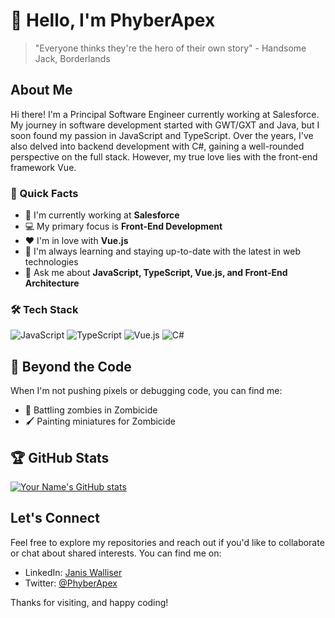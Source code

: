 # 👋 Hello, I'm PhyberApex

> "Everyone thinks they're the hero of their own story" - Handsome Jack, Borderlands

## About Me

Hi there! I'm a Principal Software Engineer currently working at Salesforce. My journey in software development started with GWT/GXT and Java, but I soon found my passion in JavaScript and TypeScript. Over the years, I've also delved into backend development with C#, gaining a well-rounded perspective on the full stack. However, my true love lies with the front-end framework Vue.

### 🚀 Quick Facts

- 🔭 I'm currently working at **Salesforce**
- 💻 My primary focus is **Front-End Development**
- ❤️ I'm in love with **Vue.js**
- 🌱 I'm always learning and staying up-to-date with the latest in web technologies
- 💬 Ask me about **JavaScript, TypeScript, Vue.js, and Front-End Architecture**

### 🛠 Tech Stack

![JavaScript](https://img.shields.io/badge/-JavaScript-F7DF1E?style=flat-square&logo=javascript&logoColor=black)
![TypeScript](https://img.shields.io/badge/-TypeScript-3178C6?style=flat-square&logo=typescript&logoColor=white)
![Vue.js](https://img.shields.io/badge/-Vue.js-4FC08D?style=flat-square&logo=vue.js&logoColor=white)
![C#](https://img.shields.io/badge/-C%23-239120?style=flat-square&logo=c-sharp&logoColor=white)

## 🎨 Beyond the Code

When I'm not pushing pixels or debugging code, you can find me:

- 🎲 Battling zombies in Zombicide
- 🖌️ Painting miniatures for Zombicide

## 🏆 GitHub Stats

[![Your Name's GitHub stats](https://github-readme-stats.vercel.app/api?username=phyberapex&show_icons=true&theme=vue)](https://github.com/anuraghazra/github-readme-stats)

## Let's Connect

Feel free to explore my repositories and reach out if you'd like to collaborate or chat about shared interests. You can find me on:

- LinkedIn: [Janis Walliser](https://www.linkedin.com/in/janis-walliser-41687278/)
- Twitter: [@PhyberApex](https://x.com/PhyberApex)

Thanks for visiting, and happy coding!
